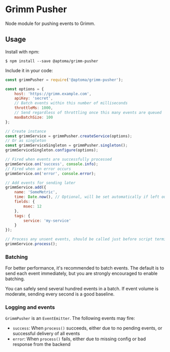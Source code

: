 Grimm Pusher
============

Node module for pushing events to Grimm.

Usage
-----

Install with npm:

    $ npm install --save @aptoma/grimm-pusher

Include it in your code:

```js
const grimmPusher = require('@aptoma/grimm-pusher');

const options = {
	host: 'https://grimm.example.com',
	apiKey: 'secret',
	// Batch events within this number of milliseconds
	throttleMs: 1000,
	// Send regardless of throttling once this many events are queued
	maxBatchSize: 100
};

// Create instance
const grimmService = grimmPusher.createService(options);
// Or as singleton
const grimmServiceSingleton = grimmPusher.singleton();
grimmServiceSingleton.configure(options);

// Fired when events are successfully processed
grimmService.on('success', console.info);
// Fired when an error occurs
grimmService.on('error', console.error);

// Add events for sending later
grimmService.add({
    name: 'SomeMetric',
    time: Date.now(), // Optional, will be set automatically if left out
    fields: {
        msec: 12
    },
    tags: {
        service: 'my-service'
    }
});

// Process any unsent events, should be called just before script terminates, to ensure there are no pending events
grimmService.process();
```

### Batching

For better performance, it's recommended to batch events. The default is to send each event immediately, but you are strongly encouraged to enable batching.

You can safely send several hundred events in a batch. If event volume is moderate, sending every second is a good baseline.

### Logging and events

`GrimmPusher` is an `EventEmitter`. The following events may fire:

- `success`: When `process()` succeeds, either due to no pending events, or successful delivery of all events
- `error`: When `process()` fails, either due to missing config or bad response from the backend
